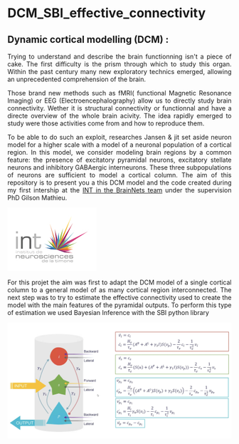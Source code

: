 # DCM_SBI_effective_connectivity

## Dynamic cortical modelling (DCM) :
<style>body {text-align: justify}</style>
Trying to understand and describe the brain functionning isn't a piece of cake. The first difficulty is the prism through which to study this organ. Within the past century many new exploratory technics emerged, allowing an unprecedented comprehension of the brain.

Those brand new methods such as fMRI( functional Magnetic Resonance Imaging) or EEG (Electroencephalography) allow us to directly study brain connectivity. Wether it is structural connectivity or functionnal and have a directe overview of the whole brain acivity. The idea rapidly emerged to study were those activities come from and how to reproduce them.

To be able to do such an exploit, researches Jansen & jit set aside neuron model for a higher scale with a model of a neuronal population of a cortical region. In this model, we consider modeling brain regions by a common feature: the presence of excitatory pyramidal neurons, excitatory stellate neurons and inhibitory GABAergic interneurons.  These three subpopulations of neurons are sufficient to model a cortical column. The aim of this repository is to present you a this DCM model and the code created during my first intership at the [INT in the BrainNets team](https://www.int.univ-amu.fr/recherche/equipes/brainets) under the supervision PhD Gilson Mathieu. 

![INT logo](INT_logo.jpg)


For this projet the aim was first to adapt the DCM model of a single cortical column to a general model of as many cortical region interconnected. The next step was to try to estimate the effective connectivity used to create the model with the main features of the pyramidal outputs. To perform this type of estimation we used Bayesian Inference with the SBI python library 


![Schematic illustration of the model and the equations](IMG_0362-1.PNG)
